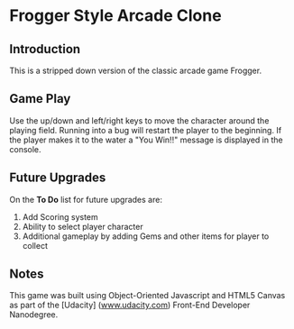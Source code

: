 # Frogger Style Arcade Clone


## Introduction
This is a stripped down version of the classic arcade game Frogger.

## Game Play
Use the up/down and left/right keys to move the character around the playing field. Running into a bug will restart the player to the beginning. If the player makes it to the water a "You Win!!" message is displayed in the console.

## Future Upgrades
On the **To Do** list for future upgrades are:

1. Add Scoring system
2. Ability to select player character
3. Additional gameplay by adding Gems and other items for player to collect

## Notes
This game was built using Object-Oriented Javascript and HTML5 Canvas as part of the [Udacity] (www.udacity.com) Front-End Developer Nanodegree.
